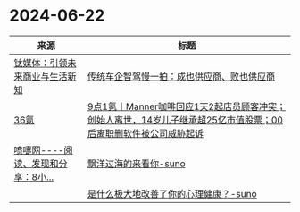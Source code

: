 ﻿# 2024-06-22

|来源|标题|
|---|---|
|[钛媒体：引领未来商业与生活新知](https://plink.anyfeeder.com/tmtpost)|[传统车企智驾慢一拍：成也供应商、败也供应商](https://www.tmtpost.com/7139203.html)|
|[36氪](https://36kr.com/feed)|[9点1氪丨Manner咖啡回应1天2起店员顾客冲突；创始人离世，14岁儿子继承超25亿市值股票；00后离职删软件被公司威胁起诉](https://36kr.com/p/2829788918188551?f=rss)|
|[喷嚏网----阅读、发现和分享：8小...](http://www.dapenti.com/blog/rss2.asp)|[飘洋过海的来看你-suno](http://www.dapenti.com/blog/more.asp?name=xilei&id=179394)|
||[是什么极大地改善了你的心理健康？-suno](http://www.dapenti.com/blog/more.asp?name=xilei&id=179393)|

